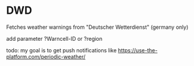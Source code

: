 # DWD
Fetches weather warnings from "Deutscher Wetterdienst" (germany only)

add parameter ?Warncell-ID
or ?region

todo: my goal is to get push notifications like https://use-the-platform.com/periodic-weather/

